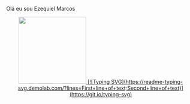 Olá eu sou Ezequiel Marcos

<div align="center">
  <a href="https://github.com/EzequisevlA">
  <img height="180em" src="https://github-readme-stats.vercel.app/api?username=EzequisevlA&show_icons=true&theme=dark&include_all_commits=true&count_private=true"/>
    [![Typing SVG](https://readme-typing-svg.demolab.com/?lines=First+line+of+text;Second+line+of+text)](https://git.io/typing-svg)
</div>
